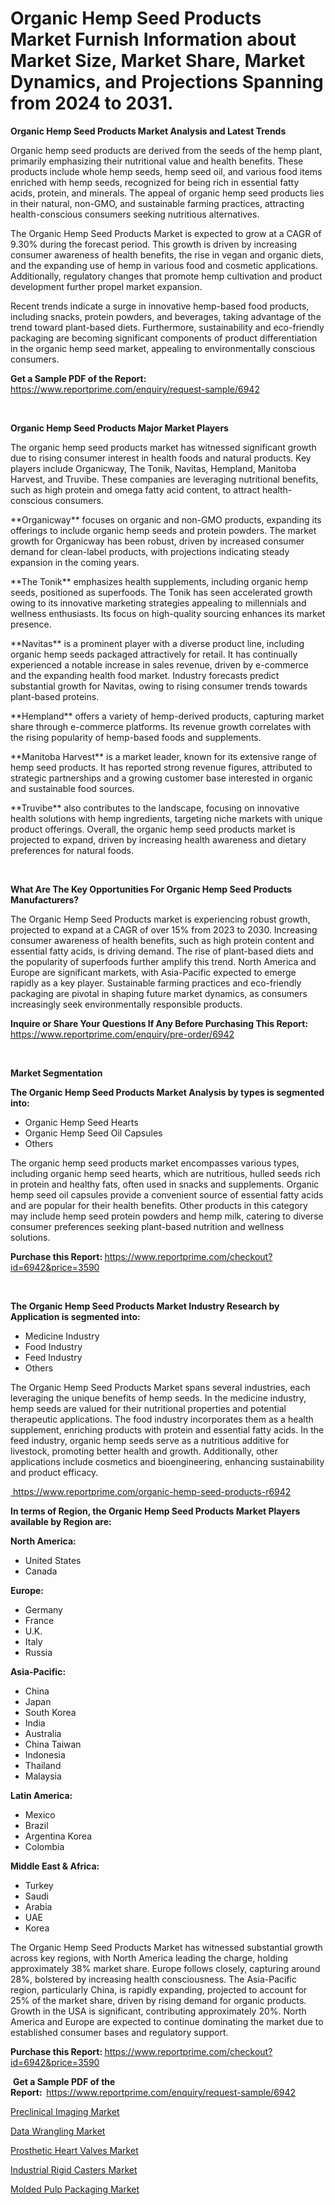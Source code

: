 <p><h1>Organic Hemp Seed Products Market Furnish Information about Market Size, Market Share, Market Dynamics, and Projections Spanning from 2024 to 2031.</h1></p><p><strong>Organic Hemp Seed Products Market Analysis and Latest Trends</strong></p>
<p><p>Organic hemp seed products are derived from the seeds of the hemp plant, primarily emphasizing their nutritional value and health benefits. These products include whole hemp seeds, hemp seed oil, and various food items enriched with hemp seeds, recognized for being rich in essential fatty acids, protein, and minerals. The appeal of organic hemp seed products lies in their natural, non-GMO, and sustainable farming practices, attracting health-conscious consumers seeking nutritious alternatives.</p><p>The Organic Hemp Seed Products Market is expected to grow at a CAGR of 9.30% during the forecast period. This growth is driven by increasing consumer awareness of health benefits, the rise in vegan and organic diets, and the expanding use of hemp in various food and cosmetic applications. Additionally, regulatory changes that promote hemp cultivation and product development further propel market expansion. </p><p>Recent trends indicate a surge in innovative hemp-based food products, including snacks, protein powders, and beverages, taking advantage of the trend toward plant-based diets. Furthermore, sustainability and eco-friendly packaging are becoming significant components of product differentiation in the organic hemp seed market, appealing to environmentally conscious consumers.</p></p>
<p><strong>Get a Sample PDF of the Report:&nbsp;</strong> <a href="https://www.reportprime.com/enquiry/request-sample/6942">https://www.reportprime.com/enquiry/request-sample/6942</a></p>
<p>&nbsp;</p>
<p><strong>Organic Hemp Seed Products Major Market Players</strong></p>
<p><p>The organic hemp seed products market has witnessed significant growth due to rising consumer interest in health foods and natural products. Key players include Organicway, The Tonik, Navitas, Hempland, Manitoba Harvest, and Truvibe. These companies are leveraging nutritional benefits, such as high protein and omega fatty acid content, to attract health-conscious consumers.</p><p>**Organicway** focuses on organic and non-GMO products, expanding its offerings to include organic hemp seeds and protein powders. The market growth for Organicway has been robust, driven by increased consumer demand for clean-label products, with projections indicating steady expansion in the coming years.</p><p>**The Tonik** emphasizes health supplements, including organic hemp seeds, positioned as superfoods. The Tonik has seen accelerated growth owing to its innovative marketing strategies appealing to millennials and wellness enthusiasts. Its focus on high-quality sourcing enhances its market presence.</p><p>**Navitas** is a prominent player with a diverse product line, including organic hemp seeds packaged attractively for retail. It has continually experienced a notable increase in sales revenue, driven by e-commerce and the expanding health food market. Industry forecasts predict substantial growth for Navitas, owing to rising consumer trends towards plant-based proteins.</p><p>**Hempland** offers a variety of hemp-derived products, capturing market share through e-commerce platforms. Its revenue growth correlates with the rising popularity of hemp-based foods and supplements.</p><p>**Manitoba Harvest** is a market leader, known for its extensive range of hemp seed products. It has reported strong revenue figures, attributed to strategic partnerships and a growing customer base interested in organic and sustainable food sources.</p><p>**Truvibe** also contributes to the landscape, focusing on innovative health solutions with hemp ingredients, targeting niche markets with unique product offerings. Overall, the organic hemp seed products market is projected to expand, driven by increasing health awareness and dietary preferences for natural foods.</p></p>
<p>&nbsp;</p>
<p><strong>What Are The Key Opportunities For Organic Hemp Seed Products Manufacturers?</strong></p>
<p><p>The Organic Hemp Seed Products market is experiencing robust growth, projected to expand at a CAGR of over 15% from 2023 to 2030. Increasing consumer awareness of health benefits, such as high protein content and essential fatty acids, is driving demand. The rise of plant-based diets and the popularity of superfoods further amplify this trend. North America and Europe are significant markets, with Asia-Pacific expected to emerge rapidly as a key player. Sustainable farming practices and eco-friendly packaging are pivotal in shaping future market dynamics, as consumers increasingly seek environmentally responsible products.</p></p>
<p><strong>Inquire or Share Your Questions If Any Before Purchasing This Report:</strong> <a href="https://www.reportprime.com/enquiry/pre-order/6942">https://www.reportprime.com/enquiry/pre-order/6942</a></p>
<p>&nbsp;</p>
<p><strong>Market Segmentation</strong></p>
<p><strong>The Organic Hemp Seed Products Market Analysis by types is segmented into:</strong></p>
<p><ul><li>Organic Hemp Seed Hearts</li><li>Organic Hemp Seed Oil Capsules</li><li>Others</li></ul></p>
<p><p>The organic hemp seed products market encompasses various types, including organic hemp seed hearts, which are nutritious, hulled seeds rich in protein and healthy fats, often used in snacks and supplements. Organic hemp seed oil capsules provide a convenient source of essential fatty acids and are popular for their health benefits. Other products in this category may include hemp seed protein powders and hemp milk, catering to diverse consumer preferences seeking plant-based nutrition and wellness solutions.</p></p>
<p><strong>Purchase this Report:&nbsp;</strong><a href="https://www.reportprime.com/checkout?id=6942&price=3590">https://www.reportprime.com/checkout?id=6942&price=3590</a></p>
<p>&nbsp;</p>
<p><strong>The Organic Hemp Seed Products Market Industry Research by Application is segmented into:</strong></p>
<p><ul><li>Medicine Industry</li><li>Food Industry</li><li>Feed Industry</li><li>Others</li></ul></p>
<p><p>The Organic Hemp Seed Products Market spans several industries, each leveraging the unique benefits of hemp seeds. In the medicine industry, hemp seeds are valued for their nutritional properties and potential therapeutic applications. The food industry incorporates them as a health supplement, enriching products with protein and essential fatty acids. In the feed industry, organic hemp seeds serve as a nutritious additive for livestock, promoting better health and growth. Additionally, other applications include cosmetics and bioengineering, enhancing sustainability and product efficacy.</p></p>
<p><a href="https://www.reportprime.com/organic-hemp-seed-products-r6942">&nbsp;https://www.reportprime.com/organic-hemp-seed-products-r6942</a></p>
<p><strong>In terms of Region, the Organic Hemp Seed Products Market Players available by Region are:</strong></p>
<p>
    <p> <strong> North America: </strong>
        <ul>
            <li>United States</li>
            <li>Canada</li>
        </ul>
        </p> 
    <p> <strong> Europe: </strong>
        <ul>
            <li>Germany</li>
            <li>France</li>
            <li>U.K.</li>
            <li>Italy</li>
            <li>Russia</li>
        </ul>
        </p> 
    <p> <strong> Asia-Pacific: </strong>
        <ul>
            <li>China</li>
            <li>Japan</li>
            <li>South Korea</li>
            <li>India</li>
            <li>Australia</li>
            <li>China Taiwan</li>
            <li>Indonesia</li>
            <li>Thailand</li>
            <li>Malaysia</li>
        </ul>
        </p> 
    <p> <strong> Latin America: </strong>
        <ul>
            <li>Mexico</li>
            <li>Brazil</li>
            <li>Argentina Korea</li>
            <li>Colombia</li>
        </ul>
        </p> 
    <p> <strong> Middle East & Africa: </strong>
        <ul>
            <li>Turkey</li>
            <li>Saudi</li>
            <li>Arabia</li>
            <li>UAE</li>
            <li>Korea</li>
        </ul>
    </p>
    </p>
<p><p>The Organic Hemp Seed Products Market has witnessed substantial growth across key regions, with North America leading the charge, holding approximately 38% market share. Europe follows closely, capturing around 28%, bolstered by increasing health consciousness. The Asia-Pacific region, particularly China, is rapidly expanding, projected to account for 25% of the market share, driven by rising demand for organic products. Growth in the USA is significant, contributing approximately 20%. North America and Europe are expected to continue dominating the market due to established consumer bases and regulatory support.</p></p>
<p><strong>Purchase this Report: </strong><a href="https://www.reportprime.com/checkout?id=6942&price=3590">https://www.reportprime.com/checkout?id=6942&price=3590</a></p>
<p>&nbsp;<strong>Get a Sample PDF of the Report:&nbsp;&nbsp;</strong><a href="https://www.reportprime.com/enquiry/request-sample/6942">https://www.reportprime.com/enquiry/request-sample/6942</a></p>
<p><strong></strong></p>
<p><p><a href="https://medium.com/@raperang95/global-preclinical-imaging-market-landscape-future-trends-and-market-strategic-forecast-e74420c3f320">Preclinical Imaging Market</a></p><p><a href="https://www.linkedin.com/pulse/data-wrangling-market-size-share-analysis-growth-trends-forecasts-llzfc?trackingId=uQ6jPeHwSNKfonQLCL83Ew%3D%3D">Data Wrangling Market</a></p><p><a href="https://medium.com/@raperang95/prosthetic-heart-valves-market-size-share-trends-analysis-report-by-end-use-bcd51a9a23c1">Prosthetic Heart Valves Market</a></p><p><a href="https://issuu.com/reportprime-2/docs/industrial-rigid-casters-market-siz_05865429f777dd">Industrial Rigid Casters Market</a></p><p><a href="https://www.linkedin.com/pulse/strategic-roadmap-global-molded-pulp-packaging-market-insights-orgxc?trackingId=NFiObuCoRj6K%2B%2FoWb2%2BkYw%3D%3D">Molded Pulp Packaging Market</a></p></p>